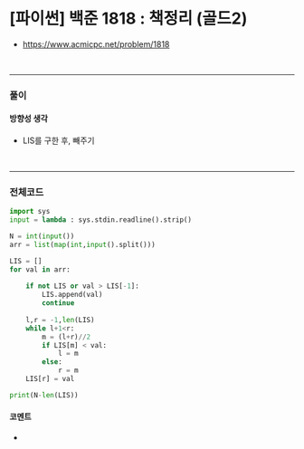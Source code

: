 # **\[파이썬\] 백준 1818 : 책정리 (골드2)**
* https://www.acmicpc.net/problem/1818
<br>


---

### **풀이**

#### **방향성 생각**

* LIS를 구한 후, 빼주기

<br>

---

### **전체코드**
```python
import sys
input = lambda : sys.stdin.readline().strip()

N = int(input())
arr = list(map(int,input().split()))

LIS = []
for val in arr:
    
    if not LIS or val > LIS[-1]:
        LIS.append(val)
        continue
    
    l,r = -1,len(LIS)
    while l+1<r:
        m = (l+r)//2
        if LIS[m] < val:
            l = m
        else:
            r = m
    LIS[r] = val

print(N-len(LIS))
```

#### **코멘트**

* 